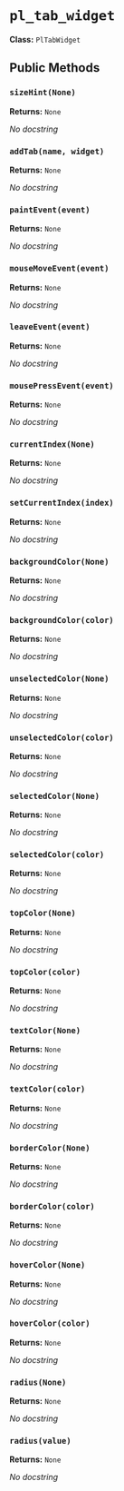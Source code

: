 # `pl_tab_widget`

**Class:** `PlTabWidget`

## Public Methods

### `sizeHint(None)`
**Returns:** `None`

_No docstring_

### `addTab(name, widget)`
**Returns:** `None`

_No docstring_

### `paintEvent(event)`
**Returns:** `None`

_No docstring_

### `mouseMoveEvent(event)`
**Returns:** `None`

_No docstring_

### `leaveEvent(event)`
**Returns:** `None`

_No docstring_

### `mousePressEvent(event)`
**Returns:** `None`

_No docstring_

### `currentIndex(None)`
**Returns:** `None`

_No docstring_

### `setCurrentIndex(index)`
**Returns:** `None`

_No docstring_

### `backgroundColor(None)`
**Returns:** `None`

_No docstring_

### `backgroundColor(color)`
**Returns:** `None`

_No docstring_

### `unselectedColor(None)`
**Returns:** `None`

_No docstring_

### `unselectedColor(color)`
**Returns:** `None`

_No docstring_

### `selectedColor(None)`
**Returns:** `None`

_No docstring_

### `selectedColor(color)`
**Returns:** `None`

_No docstring_

### `topColor(None)`
**Returns:** `None`

_No docstring_

### `topColor(color)`
**Returns:** `None`

_No docstring_

### `textColor(None)`
**Returns:** `None`

_No docstring_

### `textColor(color)`
**Returns:** `None`

_No docstring_

### `borderColor(None)`
**Returns:** `None`

_No docstring_

### `borderColor(color)`
**Returns:** `None`

_No docstring_

### `hoverColor(None)`
**Returns:** `None`

_No docstring_

### `hoverColor(color)`
**Returns:** `None`

_No docstring_

### `radius(None)`
**Returns:** `None`

_No docstring_

### `radius(value)`
**Returns:** `None`

_No docstring_